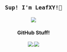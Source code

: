 <h2 align=center> <code>Sup! I'm LeafXY!🌿</code> 

![](https://komarev.com/ghpvc/?username=neonforestmist&abbreviated=true&label=All+Time+Profile+Views!&style=flat-square&color=7eeeba) </h2>


<h3 align=center>GitHub Stuff!</h3>
<p align=center>
<a href="https://github.com/neonforestmist">
  <img align="center" src="https://readme-stats.eps.lol/api?username=neonforestmist&show_icons=true&theme=transparent&title_color=7eeeba&text_color=b3ffdb&icon_color=7eeeba&border_radius=6&hide_rank=true&include_all_commits=true" />
</a>
<a href="https://github.com/neonforestmist">
  <img align="center" src="https://readme-stats.eps.lol/api/top-langs/?username=neonforestmist&theme=transparent&title_color=7eeeba&text_color=7eeeba" />
</a>
</p>

</details>
